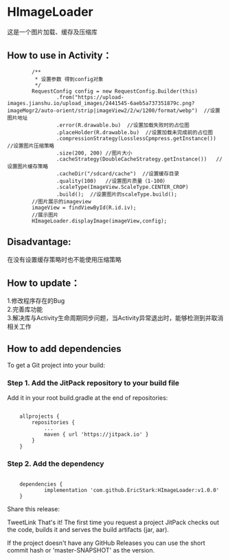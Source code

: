 # HImageLoader

这是一个图片加载、缓存及压缩库

## How to use in Activity：

```
        /**
         * 设置参数 得到config对象
         */
        RequestConfig config = new RequestConfig.Builder(this)
                .from("https://upload-images.jianshu.io/upload_images/2441545-6aeb5a737351879c.png?imageMogr2/auto-orient/strip|imageView2/2/w/1200/format/webp")  //设置图片地址
                .error(R.drawable.bu)  //设置加载失败时的占位图
                .placeHolder(R.drawable.bu)  //设置加载未完成前的占位图
                .compressionStrategy(LosslessCpmpress.getInstance()) //设置图片压缩策略
                .size(200, 200) //图片大小
                .cacheStrategy(DoubleCacheStrategy.getInstance())   //设置图片缓存策略
                .cacheDir("/sdcard/cache")  //设置缓存目录
                .quality(100)   //设置图片质量（1-100）
                .scaleType(ImageView.ScaleType.CENTER_CROP)
                .build();  //设置图片的scaleType.build();
        //图片展示的imageview
        imageView = findViewById(R.id.iv);
        //展示图片
        HImageLoader.displayImage(imageView,config);
```

## Disadvantage:

在没有设置缓存策略时也不能使用压缩策略

## How to update：

1.修改程序存在的Bug  
2.完善库功能  
3.解决库与Activity生命周期同步问题，当Activity异常退出时，能够检测到并取消相关工作  
## How to add dependencies
To get a Git project into your build:

### Step 1. Add the JitPack repository to your build file

Add it in your root build.gradle at the end of repositories:
```

	allprojects {
		repositories {
			...
			maven { url 'https://jitpack.io' }
		}
	}
```
### Step 2. Add the dependency
```

	dependencies {
	        implementation 'com.github.EricStark:HImageLoader:v1.0.0'
	}
```
Share this release:

TweetLink
That's it! The first time you request a project JitPack checks out the code, builds it and serves the build artifacts (jar, aar).

If the project doesn't have any GitHub Releases you can use the short commit hash or 'master-SNAPSHOT' as the version.
